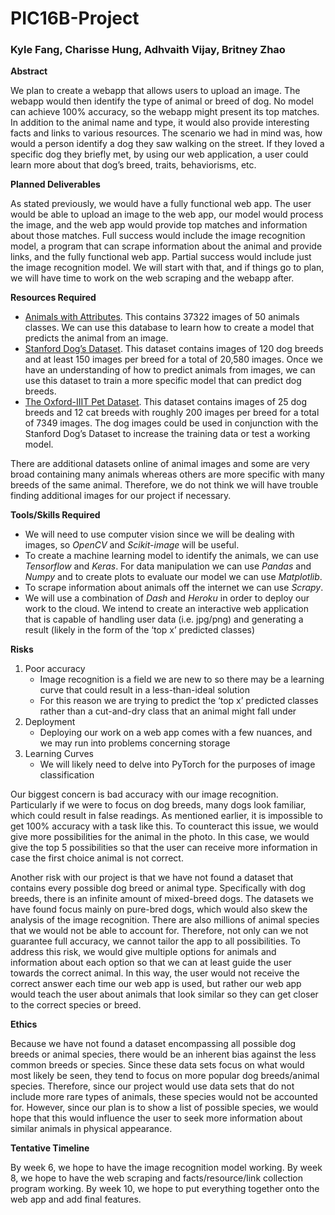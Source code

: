 # PIC16B-Project
### Kyle Fang, Charisse Hung, Adhvaith Vijay, Britney Zhao

**Abstract**

We plan to create a webapp that allows users to upload an image. The webapp would then identify the type of animal or breed of dog. No model can achieve 100% accuracy, so the webapp might present its top matches. In addition to the animal name and type, it would also provide interesting facts and links to various resources. The scenario we had in mind was, how would a person identify a dog they saw walking on the street. If they loved a specific dog they briefly met, by using our web application, a user could learn more about that dog’s breed, traits, behaviorisms, etc.

**Planned Deliverables**

As stated previously, we would have a fully functional web app. The user would be able to upload an image to the web app, our model would process the image, and the web app would provide top matches and information about those matches.
Full success would include the image recognition model, a program that can scrape information about the animal and provide links, and the fully functional web app.
Partial success would include just the image recognition model. We will start with that, and if things go to plan, we will have time to work on the web scraping and the webapp after.

**Resources Required**

- [Animals with Attributes](https://cvml.ist.ac.at/AwA2/). This contains  37322 images of 50 animals classes. We can use this database to learn how to create a model that predicts the animal from an image.
- [Stanford Dog’s Dataset](http://vision.stanford.edu/aditya86/ImageNetDogs/). This dataset contains images of 120 dog breeds and at least 150 images per breed for a total of 20,580 images. Once we have an understanding of how to predict animals from images, we can use this dataset to train a more specific model that can predict dog breeds.
- [The Oxford-IIIT Pet Dataset](https://www.robots.ox.ac.uk/~vgg/data/pets/). This dataset contains images of 25 dog breeds and 12 cat breeds with roughly 200 images per breed for a total of 7349 images. The dog images could be used in conjunction with the Stanford Dog’s Dataset to increase the training data or test a working model.

There are additional datasets online of animal images and some are very broad containing many animals whereas others are more specific with many breeds of the same animal. Therefore, we do not think we will have trouble finding additional images for our project if necessary.

**Tools/Skills Required**

- We will need to use computer vision since we will be dealing with images, so *OpenCV* and *Scikit-image* will be useful.
- To create a machine learning model to identify the animals, we can use *Tensorflow* and *Keras*. For data manipulation we can use *Pandas* and *Numpy* and to create plots to evaluate our model we can use *Matplotlib*.
- To scrape information about animals off the internet we can use *Scrapy*.
- We will use a combination of *Dash* and *Heroku* in order to deploy our work to the cloud. We intend to create an interactive web application that is capable of handling user data (i.e. jpg/png) and generating a result (likely in the form of the ‘top x’ predicted classes)

**Risks**

1. Poor accuracy
    * Image recognition is a field we are new to so there may be a learning curve that could result in a less-than-ideal solution
    * For this reason we are trying to predict the ‘top x’  predicted classes rather than a cut-and-dry class that an animal might fall under
2. Deployment
    * Deploying our work on a web app comes with a few nuances, and we may run into problems concerning storage
3. Learning Curves
    * We will likely need to delve into PyTorch for the purposes of image classification

Our biggest concern is bad accuracy with our image recognition. Particularly if we were to focus on dog breeds, many dogs look familiar, which could result in false readings. As mentioned earlier, it is impossible to get 100% accuracy with a task like this. To counteract this issue, we would give more possibilities for the animal in the photo. In this case, we would give the top 5 possibilities so that the user can receive more information in case the first choice animal is not correct.

Another risk with our project is that we have not found a dataset that contains every possible dog breed or animal type. Specifically with dog breeds, there is an infinite amount of mixed-breed dogs. The datasets we have found focus mainly on pure-bred dogs, which would also skew the analysis of the image recognition. There are also millions of animal species that we would not be able to account for. Therefore, not only can we not guarantee full accuracy, we cannot tailor the app to all possibilities. To address this risk, we would give multiple options for animals and information about each option so that we can at least guide the user towards the correct animal. In this way, the user would not receive the correct answer each time our web app is used, but rather our web app would teach the user about animals that look similar so they can get closer to the correct species or breed.

**Ethics**

Because we have not found a dataset encompassing all possible dog breeds or animal species, there would be an inherent bias against the less common breeds or species. Since these data sets focus on what would most likely be seen, they tend to focus on more popular dog breeds/animal species. Therefore, since our project would use data sets that do not include more rare types of animals, these species would not be accounted for. However, since our plan is to show a list of possible species, we would hope that this would influence the user to seek more information about similar animals in physical appearance.



**Tentative Timeline**

By week 6, we hope to have the image recognition model working. By week 8, we hope to have the web scraping and facts/resource/link collection program working. By week 10, we hope to put everything together onto the web app and add final features.
